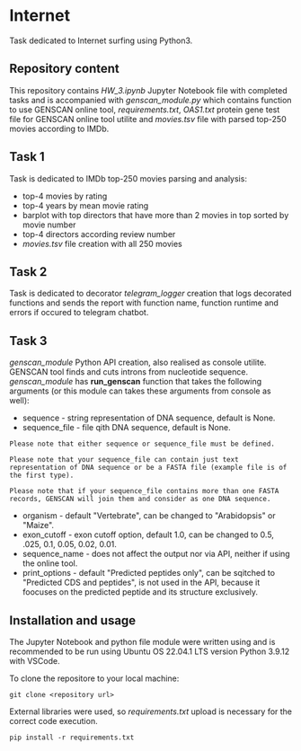 ﻿# Internet #

Task dedicated to Internet surfing using Python3.

## Repository content ##

This repository contains *HW_3.ipynb* Jupyter Notebook file with completed tasks and is accompanied with *genscan_module.py* which contains function to use GENSCAN online tool, *requirements.txt*, *OAS1.txt*  protein gene test file for GENSCAN online tool utilite and *movies.tsv* file with parsed top-250 movies according to IMDb.

## Task 1 ##

Task is dedicated to IMDb top-250 movies parsing and analysis:
* top-4 movies by rating
* top-4 years by mean movie rating
* barplot with top directors that have more than 2 movies in top sorted by movie number
* top-4 directors according review number
* *movies.tsv* file creation with all 250 movies

## Task 2 ##

Task is dedicated to decorator *telegram_logger* creation that logs decorated functions and sends the report with function name, function runtime and errors if occured to telegram chatbot.

## Task 3 ##

*genscan_module* Python API creation, also realised as console utilite. GENSCAN tool finds and cuts introns from nucleotide sequence.
*genscan_module* has **run_genscan** function that takes the following arguments (or this module can takes these arguments from console as well):

* sequence - string representation of DNA sequence, default is None.
* sequence_file - file qith DNA sequence, default is None.

`Please note that either sequence or sequence_file must be defined.`

`Please note that your sequence_file can contain just text representation of DNA sequence or be a FASTA file (example file is of the first type).`

`Please note that if your sequence_file contains more than one FASTA records, GENSCAN will join them and consider as one DNA sequence.`

* organism - default "Vertebrate", can be changed to "Arabidopsis" or "Maize".
* exon_cutoff - exon cutoff option, default 1.0, can be changed to 0.5, .025, 0.1, 0.05, 0.02, 0.01.
* sequence_name - does not affect the output nor via API, neither if using the online tool.
* print_options - default "Predicted peptides only", can be sqitched to "Predicted CDS and peptides", is not used in the API, because it foocuses on the predicted peptide and its structure exclusively.

## Installation and usage ##

The Jupyter Notebook and python file module were written using and is recommended to be run using Ubuntu OS 22.04.1 LTS version Python 3.9.12 with VSCode.

To clone the repositore to your local machine:

`git clone <repository url>`

External libraries were used, so *requirements.txt* upload is necessary for the correct code execution.

`pip install -r requirements.txt`
